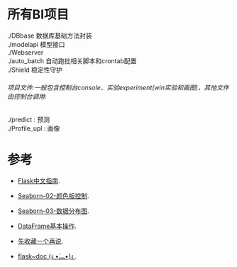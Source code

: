 ﻿# 所有BI项目

./DBbase  数据库基础方法封装 <br>
./modelapi 模型接口<br>
./Webserver<br>
./auto_batch 自动跑批相关脚本和crontab配置<br>
./Shield 稳定性守护


###### 项目文件:一般包含控制台console、实验experiment(win实验和画图)，其他文件由控制台调用:

 ./predict : 预测 <br>
 ./Profile_upl : 画像<br>

# 参考

* [Flask中文指南](http://docs.jinkan.org/docs/flask/).
* [Seaborn-02-颜色板控制](http://www.jianshu.com/p/25bfbca6fc0b).
* [Seaborn-03-数据分布图](http://www.jianshu.com/p/efc9010c9940).
* [DataFrame基本操作](http://www.jianshu.com/p/682c24aef525).
* [先收藏一个再说](http://www.jianshu.com/p/9c1d5eaf1c0c).



* [flask~doc (ง •̀灬•́)ง ](http://docs.jinkan.org/docs/flask/quickstart.html#a-minimal-application).